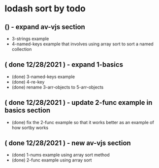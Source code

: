 # lodash sort by todo

## () - expand av-vjs section
* 3-strings example
* 4-named-keys example that involves using array sort to sort a named collection

## ( done 12/28/2021 ) - expand 1-basics
* (done) 3-named-keys example
* (done) 4-re-key
* (done) rename 3-arr-objects to 5-arr-objects

## ( done 12/28/2021 ) - update 2-func example in basics section
* (done) fix the 2-func example so that it works better as an example of how sortby works

## ( done 12/28/2021 ) - new av-vjs section
* (done) 1-nums example using array sort method
* (done) 2-func example using array sort

